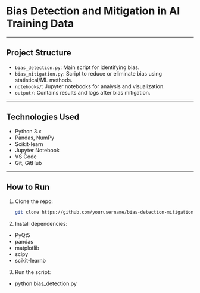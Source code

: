# Bias Detection and Mitigation in AI Training Data

---

## Project Structure
- `bias_detection.py`: Main script for identifying bias.
- `bias_mitigation.py`: Script to reduce or eliminate bias using statistical/ML methods.
- `notebooks/`: Jupyter notebooks for analysis and visualization.
- `output/`: Contains results and logs after bias mitigation.

---

## Technologies Used

- Python 3.x  
- Pandas, NumPy  
- Scikit-learn  
- Jupyter Notebook  
- VS Code  
- Git, GitHub

---


## How to Run

1. Clone the repo:
   ```bash
   git clone https://github.com/yourusername/bias-detection-mitigation.git
   

2. Install dependencies:

- PyQt5
- pandas
- matplotlib
- scipy
- scikit-learnb

3. Run the script:
- python bias_detection.py
